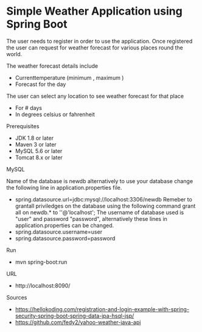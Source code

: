 # Simple Weather Application using Spring Boot
The user needs to register in order to use the application.
Once registered the user can request for weather forecast for various places round the world.

The weather forecast details include
 - Currenttemperature (minimum , maximum )
 - Forecast for the day
 
The user can select any location to see weather forecast for that place
 - For # days
 - In degrees celsius or fahrenheit
 
Prerequisites
 - JDK 1.8 or later
 - Maven 3 or later
 - MySQL 5.6 or later
 - Tomcat 8.x or later
 
MySQL

 Name of the database is newdb alternatively to use your database change the following line in application.properties file.
 - spring.datasource.url=jdbc:mysql://localhost:3306/newdb
 Remeber to grantall priviledges on the database using the following command
 grant all on newdb.* to '<username>'@'localhost';
 The username of database used is "user" and password "password", alternatively these lines in application.properties can be changed.
 - spring.datasource.username=user
 - spring.datasource.password=password

Run
 - mvn spring-boot:run 

URL
 -  http://localhost:8090/
 
 Sources
 -   https://hellokoding.com/registration-and-login-example-with-spring-security-spring-boot-spring-data-jpa-hsql-jsp/
 -   https://github.com/fedy2/yahoo-weather-java-api



